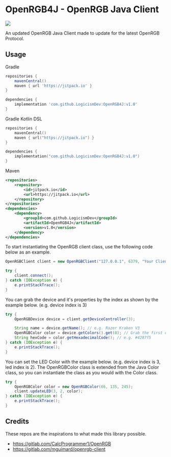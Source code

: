 # OpenRGB4J - OpenRGB Java Client
[![](https://jitpack.io/v/LogicismDev/OpenRGB4J.svg)](https://jitpack.io/#LogicismDev/OpenRGB4J)

An updated OpenRGB Java Client made to update for the latest OpenRGB Protocol.

## Usage
Gradle
```groovy
repositories {
    mavenCentral()
    maven { url 'https://jitpack.io' }
}

dependencies {
    implementation 'com.github.LogicismDev:OpenRGB4J:v1.0'
}
```

Gradle Kotlin DSL
```kotlin
repositories {
    mavenCentral()
    maven { url("https://jitpack.io") }
}

dependencies {
    implementation("com.github.LogicismDev:OpenRGB4J:v1.0")
}
```

Maven
```xml
<repositories>
    <repository>
        <id>jitpack.io</id>
        <url>https://jitpack.io</url>
    </repository>
</repositories>
<dependencies>
    <dependency>
        <groupId>com.github.LogicismDev</groupId>
        <artifactId>OpenRGB4J</artifactId>
        <version>v1.0</version>
    </dependency>
</dependencies>
```

To start instantiating the OpenRGB client class, use the following code below as an example.

```java
OpenRGBClient client = new OpenRGBClient("127.0.0.1", 6379, "Your Client Name");

try {
	client.connect();
} catch (IOException e) {
	e.printStackTrace();
}
```

You can grab the device and it's properties by the index as shown by the example below. (e.g. device index is 3)
```java
try {
	OpenRGBDevice device = client.getDeviceController(3);

	String name = device.getName(); // e.g. Razer Kraken V3
	OpenRGBColor color = device.getColors().get(0); // Grab the first color of the device
	String hexCode = color.getHexadecimalCode(); // e.g. #4287f5
} catch (IOException e) {
	e.printStackTrace();
}
```

You can set the LED Color with the example below. (e.g. device index is 3, led index is 2). The OpenRGBColor class is extended from the Java Color class, so you can instantiate the class as you would with the Color class.
```java
try {
	OpenRGBColor color = new OpenRGBColor(66, 135, 245);
	client.updateLED(3, 2, color);
} catch (IOException e) {
	e.printStackTrace();
}
```

## Credits
These repos are the inspirations to what made this library possible.
- https://gitlab.com/CalcProgrammer1/OpenRGB
- https://gitlab.com/mguimard/openrgb-client
